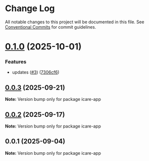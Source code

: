 # Change Log

All notable changes to this project will be documented in this file.
See [Conventional Commits](https://conventionalcommits.org) for commit guidelines.

# [0.1.0](https://github.com/ajkirwan1/icare-mono-repo/compare/icare-app@0.0.3...icare-app@0.1.0) (2025-10-01)

### Features

- updates ([#3](https://github.com/ajkirwan1/icare-mono-repo/issues/3)) ([7306cf6](https://github.com/ajkirwan1/icare-mono-repo/commit/7306cf65c86860b30114c15a3606967d31ff6b86))

## [0.0.3](https://github.com/ajkirwan1/icare-mono-repo/compare/icare-app@0.0.2...icare-app@0.0.3) (2025-09-21)

**Note:** Version bump only for package icare-app

## [0.0.2](https://github.com/ajkirwan1/icare-mono-repo/compare/icare-app@0.0.1...icare-app@0.0.2) (2025-09-17)

**Note:** Version bump only for package icare-app

## 0.0.1 (2025-09-04)

**Note:** Version bump only for package icare-app
